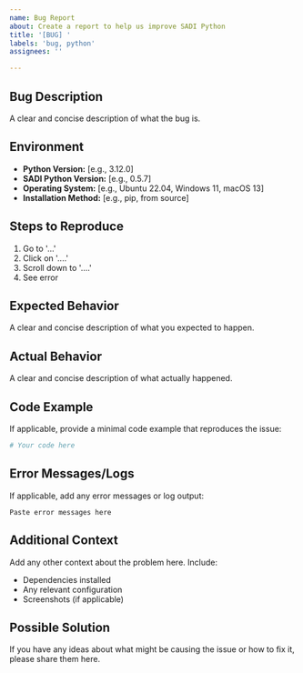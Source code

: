 ```yaml
---
name: Bug Report
about: Create a report to help us improve SADI Python
title: '[BUG] '
labels: 'bug, python'
assignees: ''

---
```


## Bug Description

A clear and concise description of what the bug is.

## Environment

- **Python Version:** [e.g., 3.12.0]
- **SADI Python Version:** [e.g., 0.5.7]
- **Operating System:** [e.g., Ubuntu 22.04, Windows 11, macOS 13]
- **Installation Method:** [e.g., pip, from source]

## Steps to Reproduce

1. Go to '...'
2. Click on '....'
3. Scroll down to '....'
4. See error

## Expected Behavior

A clear and concise description of what you expected to happen.

## Actual Behavior

A clear and concise description of what actually happened.

## Code Example

If applicable, provide a minimal code example that reproduces the issue:

```python
# Your code here
```

## Error Messages/Logs

If applicable, add any error messages or log output:

```
Paste error messages here
```

## Additional Context

Add any other context about the problem here. Include:

- Dependencies installed
- Any relevant configuration
- Screenshots (if applicable)

## Possible Solution

If you have any ideas about what might be causing the issue or how to fix it, please share them here.